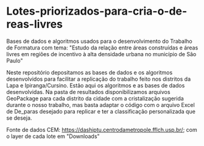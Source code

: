 # Lotes-priorizados-para-cria-o-de-reas-livres
Bases de dados e algoritmos usados para o desenvolvimento do Trabalho de Formatura com tema: "Estudo da relação entre áreas construídas e áreas livres em regiões de incentivo à alta densidade urbana no município de São Paulo"

Neste repositório depositamos as bases de dados e os algoritmos desenvolvidos para facilitar a replicação do trabalho feito nos distritos da Lapa e Ipiranga/Cursino. Estão aqui os algoritmos e as bases de dados desenvolvidas. Na pasta de resultados disponibilizamos arquivos GeoPackage para cada distrito da cidade com a cristalização sugerida durante o nosso trabalho, mas basta adaptar o código com o arquivo Excel de De_paras desejado para replicar e ter a classificação personalizada que se deseja.

Fonte de dados CEM: https://dashiptu.centrodametropole.fflch.usp.br/; com o layer de cada lote em "Downloads"
